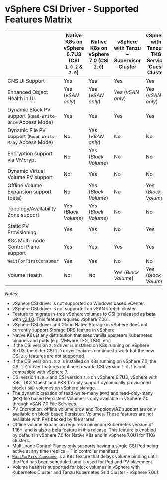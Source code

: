 <!-- markdownlint-disable MD033 -->

# vSphere CSI Driver - Supported Features Matrix

| | **Native K8s on vSphere 6.7U3 (CSI `1.0.2` & `2.0`)** | **Native K8s on vSphere 7.0 (CSI `2.0`)** | **vSphere with Tanzu – Supervisor Cluster** | **vSphere with Tanzu – TKG Service ‘Guest’ Cluster** |
|---------------------------------------------------------|----------------------|----------------------|----------------------|----------------------|
| CNS UI Support                                          | Yes                  | Yes                  | Yes                  | Yes                  |
| Enhanced Object Health in UI                            | Yes (_vSAN only_)    | Yes (_vSAN only_)    | Yes (_vSAN only_)    | Yes (_vSAN only_)    |
| Dynamic Block PV support (`Read-Write-Once` Access Mode)| Yes                  | Yes                  | Yes                  | Yes                  |
| Dynamic File PV support (`Read-Write-Many` Access Mode) | No                   | Yes (_vSAN only_)    | No                   | No                   |
| Encryption support via VMcrypt                          | No                   | Yes (_Block Volume_) | No                   | No                   |
| Dynamic Virtual Volume PV support                       | No                   | Yes                  | No                   | No                   |
| Offline Volume Expansion support (beta)                 | No                   | Yes (_Block Volume_) | No                   | Yes (_Block Volume_) |
| Topology/Availability Zone support                      | Yes (_Block Volume_) | Yes (_Block Volume_) | No                   | No                   |
| Static PV Provisioning                                  | Yes                  | Yes                  | No                   | Yes                  |
| K8s Multi-node Control Plane support                    | Yes                  | Yes                  | Yes                  | Yes                  |
| `WaitForFirstConsumer`                                  | Yes                  | Yes                  | No                   | No                   |
| Volume Health                                           | No                   | No                   | Yes (_Block Volume_) | Yes (_Block Volume_) |
_Notes_:

* vSphere CSI driver is not supported on Windows based vCenter.
* vSphere CSI driver is not supported on vSAN stretch cluster.
* Feature to migrate in-tree vSphere volumes to CSI is released as **beta** with [v2.1.0](https://github.com/kubernetes-sigs/vsphere-csi-driver/releases/tag/v2.1.0). This feature requires vSphere 7.0u1.
* vSphere CSI driver and Cloud Native Storage in vSphere does not currently support Storage DRS feature in vSphere.
* Native K8s is any distribution that uses vanilla upstream Kubernetes binaries and pods (e.g. VMware TKG, TKGI, etc)
* If the CSI version `2.0` driver is installed on K8s running on vSphere 6.7U3, the older CSI `1.0` driver features continue to work but the new CSI `2.0` features are not supported.
* If the CSI version `1.0.2` is installed on K8s running on vSphere 7.0, the CSI `1.0` driver features continue to work. CSI version `1.0.1` is not compatible with vSphere 7.
* CSI version `1.0.x` and CSI version `2.0` on vSphere 6.7U3, vSphere with K8s, TKG ‘Guest’ and PKS 1.7 only support dynamically provisioned block (`RWO`) volumes on vSphere storage.
* The dynamic creation of read-write-many (`RWX`) and read-only-many (`ROX`) file based Persistent Volumes is only available in vSphere 7.0 through vSAN 7.0 File Services.
* PV Encryption, offline volume grow and Topology/AZ support are only available on block based Persistent Volumes. These features are not available with PVs backed by file shares.
* Offline volume expansion requires a minimum Kubernetes version of 1.16+, and is also a beta feature in this release. This feature is enabled by default in vSphere 7.0 for Native K8s and in vSphere 7.0U1 for TKG clusters.
* Multi-node Control Planes only supports having a single CSI Pod being active at any time (replica = 1 in controller manifest).
* [`WaitForFirstConsumer`](https://kubernetes.io/docs/concepts/storage/storage-classes/) is a K8s feature that delays volume binding until the Pod has been scheduled, and is used for Pod and PV placement.
* Volume health is supported for block volumes in vSphere with Kubernetes Cluster and Tanzu Kubernetes Grid Cluster - vSphere 7.0u1.
